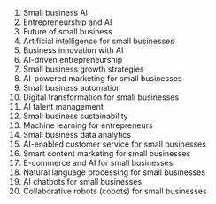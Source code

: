 1. Small business AI
2. Entrepreneurship and AI
3. Future of small business
4. Artificial intelligence for small businesses
5. Business innovation with AI
6. AI-driven entrepreneurship
7. Small business growth strategies
8. AI-powered marketing for small businesses
9. Small business automation
10. Digital transformation for small businesses
11. AI talent management
12. Small business sustainability
13. Machine learning for entrepreneurs
14. Small business data analytics
15. AI-enabled customer service for small businesses
16. Smart content marketing for small businesses
17. E-commerce and AI for small businesses
18. Natural language processing for small businesses
19. AI chatbots for small businesses
20. Collaborative robots (cobots) for small businesses
